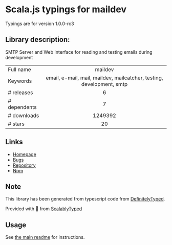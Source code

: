 
# Scala.js typings for maildev

Typings are for version 1.0.0-rc3

## Library description:
SMTP Server and Web Interface for reading and testing emails during development

|                    |                 |
| ------------------ | :-------------: |
| Full name          | maildev |
| Keywords           | email, e-mail, mail, maildev, mailcatcher, testing, development, smtp |
| # releases         | 6 |
| # dependents       | 7 |
| # downloads        | 1249392 |
| # stars            | 20 |

## Links
- [Homepage](http://djfarrelly.github.io/MailDev/)
- [Bugs](https://github.com/djfarrelly/maildev/issues)
- [Repository](https://github.com/djfarrelly/maildev)
- [Npm](https://www.npmjs.com/package/maildev)
    


## Note
This library has been generated from typescript code from [DefinitelyTyped](https://definitelytyped.org).

Provided with :purple_heart: from [ScalablyTyped](https://github.com/oyvindberg/ScalablyTyped)

## Usage
See [the main readme](../../readme.md) for instructions.



